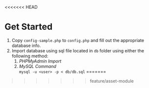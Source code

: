 <<<<<<< HEAD
# Get Started
1. Copy `config-sample.php` to `config.php` and fill out the appropriate database info.
2. Import database using sql file located in `db` folder using either the following method:
    1. _PHPMyAdmin Import_ <br>
    2. _MySQL Command_ <br>
    `mysql -u <user> -p < db/db.sql`
=======
>>>>>>> feature/asset-module
